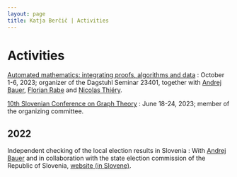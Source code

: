 ```yaml
---
layout: page
title: Katja Berčič | Activities
---
```


# Activities

[Automated mathematics: integrating proofs, algorithms and data](https://www.dagstuhl.de/en/seminars/seminar-calendar/seminar-details/23401)
: October 1-6, 2023; organizer of the Dagstuhl Seminar 23401, together with [Andrej Bauer](http://www.andrej.com/), [Florian Rabe](http://kwarc.info/people/frabe/) and [Nicolas Thiéry](http://nicolas.thiery.name/).

[10th Slovenian Conference on Graph Theory](https://sicgt.si)
: June 18-24, 2023; member of the organizing committee.

## 2022

Independent checking of the local election results in Slovenia
: With [Andrej Bauer](https://www.andrej.com/research.html) and in collaboration with the state election commission of the Republic of Slovenia, [website (in Slovene)](https://volitve.fmf.uni-lj.si).